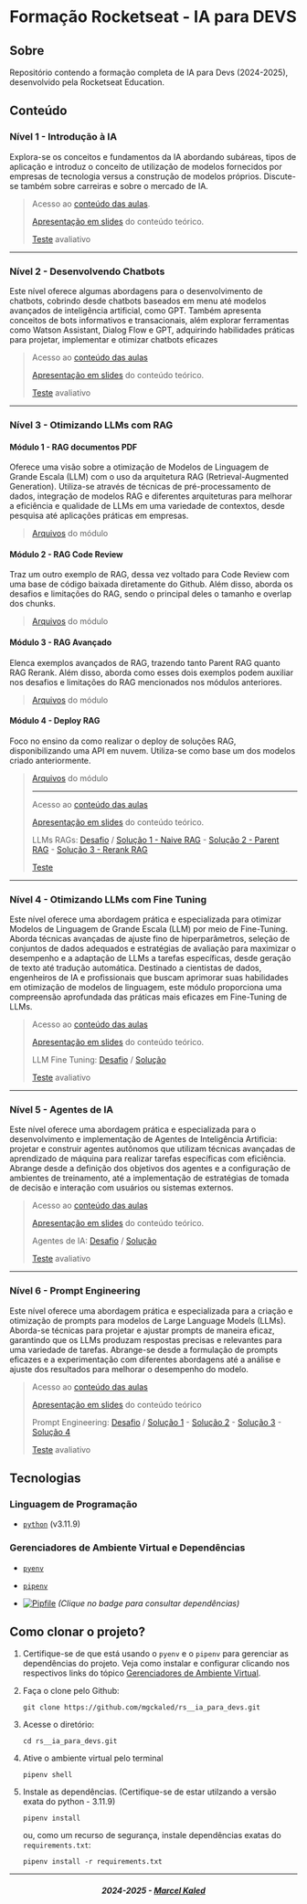 <!-- markdownlint-disable MD033 -->
<!-- markdownlint-disable MD014 -->

# Formação Rocketseat - IA para DEVS

## Sobre

Repositório contendo a formação completa de IA para Devs (2024-2025), desenvolvido pela Rocketseat Education.

## Conteúdo

### Nível 1 - Introdução à IA

Explora-se os conceitos e fundamentos da IA abordando subáreas, tipos de aplicação e introduz o conceito de utilização de modelos fornecidos por empresas de tecnologia versus a construção de modelos próprios. Discute-se também sobre carreiras e sobre o mercado de IA.

> Acesso ao [conteúdo das aulas](.github/docs/content/n1.md).
>
> [Apresentação em slides](.github/docs/pdf/n1.pdf) do conteúdo teórico.
>
> [Teste](.github/docs/content/n1.md#questionário-avaliativo) avaliativo

---

### Nível 2 - Desenvolvendo Chatbots

Este nível oferece algumas abordagens para o desenvolvimento de chatbots, cobrindo desde chatbots baseados em menu até modelos avançados de inteligência artificial, como GPT. Também apresenta conceitos de bots informativos e transacionais, além explorar ferramentas como Watson Assistant, Dialog Flow e GPT, adquirindo habilidades práticas para projetar, implementar e otimizar chatbots eficazes

> Acesso ao [conteúdo das aulas](.github/docs/content/n2.md)
>
> [Apresentação em slides](.github/docs/pdf/n2.pdf) do conteúdo teórico.
>
> [Teste](.github/docs/content/n2#questionário-avaliativo.md) avaliativo

---

### Nível 3 - Otimizando LLMs com RAG

#### Módulo 1 - RAG documentos PDF

Oferece uma visão sobre a otimização de Modelos de Linguagem de Grande Escala (LLM) com o uso da arquitetura RAG (Retrieval-Augmented Generation). Utiliza-se através de técnicas de pré-processamento de dados, integração de modelos RAG e diferentes arquiteturas para melhorar a eficiência e qualidade de LLMs em uma variedade de contextos, desde pesquisa até aplicações práticas em empresas.

> [Arquivos](./n3/m1/) do módulo

#### Módulo 2 - RAG Code Review

Traz um outro exemplo de RAG, dessa vez voltado para Code Review com uma base de código baixada diretamente do Github. Além disso, aborda os desafios e limitações do RAG, sendo o principal deles o tamanho e overlap dos chunks.

> [Arquivos](./n3/m2/) do módulo

#### Módulo 3 - RAG Avançado

Elenca exemplos avançados de RAG, trazendo tanto Parent RAG quanto RAG Rerank. Além disso, aborda como esses dois exemplos podem auxiliar nos desafios e limitações do RAG mencionados nos módulos anteriores.

> [Arquivos](./n3/m3/) do módulo

#### Módulo 4 - Deploy RAG

Foco no ensino da como realizar o deploy de soluções RAG, disponibilizando uma API em nuvem. Utiliza-se como base um dos modelos criado anteriormente.

> [Arquivos](./n3/m4/) do módulo
>
> ---
> Acesso ao [conteúdo das aulas](.github/docs/content/n3.md)
>
> [Apresentação em slides](.github/docs/pdf/n3.pdf) do conteúdo teórico.
>
> LLMs RAGs: [Desafio](.github/docs/content/challenges/cn3.md) / [Solução 1 - Naive RAG](./n3/task/t_naive_rag.ipynb) - [Solução 2 - Parent RAG](./n3/task/t_parent_rag.ipynb) - [Solução 3 - Rerank RAG](./n3/task/t_rerank_rag.ipynb)
>
> [Teste](.github/docs/content/n3.md#questionário-avaliativo)

---

### Nível 4 - Otimizando LLMs com Fine Tuning

Este nível oferece uma abordagem prática e especializada para otimizar Modelos de Linguagem de Grande Escala (LLM) por meio de Fine-Tuning. Aborda técnicas avançadas de ajuste fino de hiperparâmetros, seleção de conjuntos de dados adequados e estratégias de avaliação para maximizar o desempenho e a adaptação de LLMs a tarefas específicas, desde geração de texto até tradução automática. Destinado a cientistas de dados, engenheiros de IA e profissionais que buscam aprimorar suas habilidades em otimização de modelos de linguagem, este módulo proporciona uma compreensão aprofundada das práticas mais eficazes em Fine-Tuning de LLMs.

> Acesso ao [conteúdo das aulas](.github/docs/content/n4.md)
>
> [Apresentação em slides](.github/docs/pdf/n4.pdf) do conteúdo teórico.
>
> LLM Fine Tuning: [Desafio](./.github/docs/content/tasks/cn4.md) / [Solução](./n4/task/t_fine_tuning.ipynb)
>
> [Teste](.github/docs/content/n4.md#questionário-avaliativo) avaliativo

---

### Nível 5 - Agentes de IA

Este nível oferece uma abordagem prática e especializada para o desenvolvimento e implementação de Agentes de Inteligência Artificia: projetar e construir agentes autônomos que utilizam técnicas avançadas de aprendizado de máquina para realizar tarefas específicas com eficiência. Abrange desde a definição dos objetivos dos agentes e a configuração de ambientes de treinamento, até a implementação de estratégias de tomada de decisão e interação com usuários ou sistemas externos.

> Acesso ao [conteúdo das aulas](.github/docs/content/n5.md)
>
> [Apresentação em slides](.github/docs/pdf/n5.pdf) do conteúdo teórico.
>
> Agentes de IA: [Desafio](./.github/docs/content/tasks/cn5.md) / [Solução](./n5/task/desafio-roteiro-games.ipynb)
>
> [Teste](.github/docs/content/n5.md#questionário-avaliativo) avaliativo

---

### Nível 6 - Prompt Engineering

Este nível oferece uma abordagem prática e especializada para a criação e otimização de prompts para modelos de Large Language Models (LLMs). Aborda-se técnicas para projetar e ajustar prompts de maneira eficaz, garantindo que os LLMs produzam respostas precisas e relevantes para uma variedade de tarefas. Abrange-se desde a formulação de prompts eficazes e a experimentação com diferentes abordagens até a análise e ajuste dos resultados para melhorar o desempenho do modelo.

> Acesso ao [conteúdo das aulas](.github/docs/content/n6.md)
>
> [Apresentação em slides](.github/docs/pdf/n6.pdf) do conteúdo teórico
>
> Prompt Engineering: [Desafio](./.github/docs/content/tasks/cn6.md) / [Solução 1](./n6/task/t123.md#desafio-1) - [Solução 2](./n6/task/t123.md#desafio-2) - [Solução 3](./n6/task/t123.md#desafio-3) - [Solução 4](./n6/task/t4.md)
>
> [Teste](.github/docs/content/n6.md#questionário-avaliativo) avaliativo

## Tecnologias

### Linguagem de Programação

- [`python`](https://www.python.org/) (v3.11.9)

### Gerenciadores de Ambiente Virtual e Dependências

- [`pyenv`](https://github.com/pyenv/pyenv)
- [`pipenv`](https://pipenv.pypa.io/en/latest/)
  
- [![Pipfile](https://img.shields.io/badge/Consultar-Pipfile-blue?style=flat-square)](./Pipfile)  *(Clique no badge para consultar dependências)*

## Como clonar o projeto?

1. Certifique-se de que está usando o `pyenv` e o `pipenv` para gerenciar as dependências do projeto. Veja como instalar e configurar clicando nos respectivos links do tópico [Gerenciadores de Ambiente Virtual](#gerenciadores-de-ambiente-virtual-e-dependências).

2. Faça o clone pelo Github:

    ```shell
    git clone https://github.com/mgckaled/rs__ia_para_devs.git
    ```

3. Acesse o diretório:

    ```shell
    cd rs__ia_para_devs.git
    ```

4. Ative o ambiente virtual pelo terminal

    ```shell
    pipenv shell
    ```

5. Instale as dependências. (Certifique-se de estar utilzando a versão exata do python - 3.11.9)

    ```shell
    pipenv install
    ```

    ou, como um recurso de segurança, instale dependências exatas do `requirements.txt`:

    ```shell
    pipenv install -r requirements.txt
    ```

---

<h5 align="center">
  2024-2025 - <a href="https://github.com/mgckaled/">Marcel Kaled</a>
</h5>
